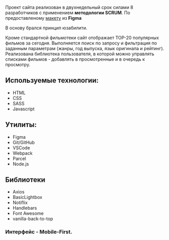 Проект сайта реализован в двухнедельный срок силами 8 разработчиков с применением **методологии
SCRUM**. По предоставленому
[макету](https://www.figma.com/file/lA5plQSUEbIKOSJHfuPpXO/Filmoteka?node-id=0%3A1) из **Figma**

В основу брался принцип юзабилити.

Кроме стандартной фильмотеки сайт отображает TOP-20 популярных фильмов за сегодня. Выполняется поиск
по запросу и фильтрация по заданным параметрам (жанры, год выпуска, язык оригинала и рейтинг).
Реализована библиотека пользователя, в которой можно управлять списками фильмов - добавлять в
просмотренные и в очередь к просмотру.

## Используемые технологии:

- HTML
- CSS
- SASS
- Javascript

## Утилиты:

- Figma
- Git/GitHub
- VSCode
- Webpack
- Parcel
- Node.js

## Библиотеки

- Axios
- BasicLightbox
- Notiflix
- Handlebars
- Font Awesome
- vanilla-back-to-top

### Интерфейс - Mobile-First.
